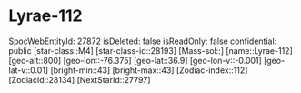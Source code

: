 ﻿---
location: [36.9,-76.375,800]
type: Station
tags:
- astro/Star

---

# Lyrae-112

SpocWebEntityId: 27872
isDeleted: false
isReadOnly: false
confidential: public
[star-class::M4]
[star-class-id::28193]
[Mass-sol::]
[name::Lyrae-112]
[geo-alt::800]
[geo-lon::-76.375]
[geo-lat::36.9]
[geo-lon-v::-0.001]
[geo-lat-v::0.01]
[bright-min::43]
[bright-max::43]
[Zodiac-index::112]
[ZodiacId::28134]
[NextStarId::27797]

